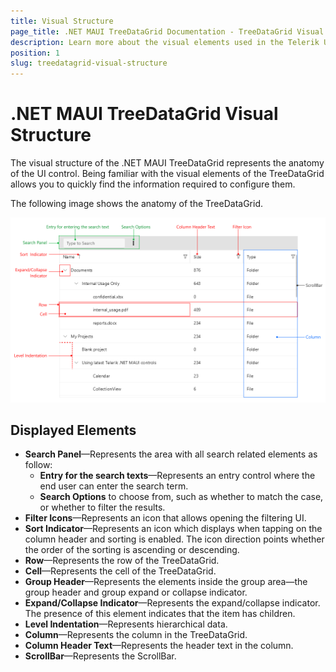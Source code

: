```yaml
---
title: Visual Structure
page_title: .NET MAUI TreeDataGrid Documentation - TreeDataGrid Visual Structure
description: Learn more about the visual elements used in the Telerik UI for .NET MAUI TreeDataGrid control.
position: 1
slug: treedatagrid-visual-structure
---
```


# .NET MAUI TreeDataGrid Visual Structure

The visual structure of the .NET MAUI TreeDataGrid represents the anatomy of the UI control. Being familiar with the visual elements of the TreeDataGrid allows you to quickly find the information required to configure them.

The following image shows the anatomy of the TreeDataGrid.

![.NET MAUI TreeDataGrid Visual Structure](images/treedatagrid-visual-structure.png "Visual elements of TreeDataGrid control")

## Displayed Elements

- **Search Panel**&mdash;Represents the area with all search related elements as follow:
	- **Entry for the search texts**&mdash;Represents an entry control where the end user can enter the search term.
	- **Search Options** to choose from, such as whether to match the case, or whether to filter the results.
- **Filter Icons**&mdash;Represents an icon that allows opening the filtering UI.
- **Sort Indicator**&mdash;Represents an icon which displays when tapping on the column header and sorting is enabled. The icon direction points whether the order of the sorting is ascending or descending.
- **Row**&mdash;Represents the row of the TreeDataGrid.
- **Cell**&mdash;Represents the cell of the TreeDataGrid.
- **Group Header**&mdash;Represents the elements inside the group area&mdash;the group header and group expand or collapse indicator.
- **Expand/Collapse Indicator**&mdash;Represents the expand/collapse indicator. The presence of this element indicates that the item has children.
- **Level Indentation**&mdash;Represents hierarchical data.
- **Column**&mdash;Represents the column in the TreeDataGrid.
- **Column Header Text**&mdash;Represents the header text in the column.
- **ScrollBar**&mdash;Represents the ScrollBar.